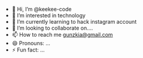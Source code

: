 - 👋 Hi, I’m @keekee-code
- 👀 I’m interested in technology
- 🌱 I’m currently learning to hack instagram account
- 💞️ I’m looking to collaborate on....
- 📫 How to reach me gunzkia@gmail.com
- 😄 Pronouns: ...
- ⚡ Fun fact: ...

<!---
keekee-code/keekee-code is a ✨ special ✨ repository because its `README.md` (this file) appears on your GitHub profile.
You can click the Preview link to take a look at your changes.
--->
